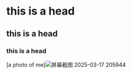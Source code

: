 # this is a head
## this is a head
### this is a head
[a photo of me]![屏幕截图 2025-03-17 205944](https://github.com/user-attachments/assets/4f75e84a-3b66-456f-a3b2-c69e136a8fbb)
